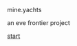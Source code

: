 mine.yachts

an eve frontier project

[start](https://github.com/gwt-git/mine.yachts/blob/main/mine-yachts.csv)
